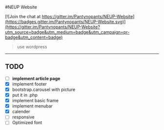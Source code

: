 #NEUP Website

[![Join the chat at https://gitter.im/Pantynopants/NEUP-Website](https://badges.gitter.im/Pantynopants/NEUP-Website.svg)](https://gitter.im/Pantynopants/NEUP-Website?utm_source=badge&utm_medium=badge&utm_campaign=pr-badge&utm_content=badge)
> use wordpress

---  
## TODO  
* [ ] **implement article page**
* [x] implement footer
* [x] bootstrap.carousel with picture   
* [x] put it in .php
* [x] implement basic frame  
* [x] implement menubar
* [x] calender
* [ ] responsive
* [ ] Optimized font
